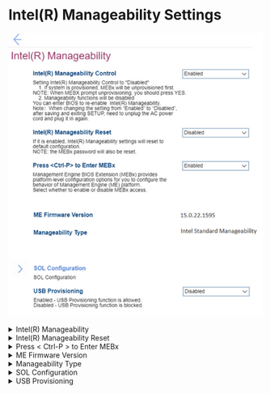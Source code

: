 # Intel(R) Manageability Settings #
![](./img/intelmanageability.png)

<details><summary>Intel(R) Manageability</summary>
One of 2 possible states:

1. **Enabled** – Default. 
2. Disabled – when selection this option:<br>
    a. If system is provisioned, MEBx (Management Engine BIOS Extension) will be unprovisioned first.<br>
    b. Manageability functions will be disabled. You can enter BIOS to re-enable Intel(R) Manageability.<br>

**Note**. When changing the setting from "Enabled" to "Disabled", after saving and existing SETUP, need to unplug the AC power cord and plug it in again.


| WMI Setting name | Values | SVP Req'd | AMD/Intel |
|:---|:---|:---|:---|
|  |  |  | Intel |
</details>


<details><summary>Intel(R) Manageability Reset</summary>
One of 2 possible states:

1. Enabled – when selected, then Intel(R) Manageability settings will reset to default configuration.<br> 
    **Note**. The MEBx password will also be reset.<br>
2. **Disabled** – Default. 

| WMI Setting name | Values | SVP Req'd | AMD/Intel |
|:---|:---|:---|:---|
|  |  |  | Intel |
</details>


<details><summary>Press < Ctrl-P > to Enter MEBx</summary>
One of 2 possible states:

1. **Enabled** – Default. Management Engine BIOS Extension (MEBx) provides platform-level configuration options for you to configure the behaviour of Management Engine (ME) platform.
2. Disabled. 

| WMI Setting name | Values | SVP Req'd | AMD/Intel |
|:---|:---|:---|:---|
|  |  |  | Intel |
</details>


<details><summary>ME Firmware Version</summary>
Management Engine (ME) Firmware version. View only.

| WMI Setting name | Values | SVP Req'd | AMD/Intel |
|:---|:---|:---|:---|
|  |  |  | Intel |
</details>


<details><summary>Manageability Type</summary>
Manageability Type. View only. Possible values:

1. None
2. Intel(R) AMT
3. Intel(R) Standard Manageability
4. Intel(R) Level III Manageability Upgrade

| WMI Setting name | Values | SVP Req'd | AMD/Intel |
|:---|:---|:---|:---|
|  |  |  | Intel |
</details>


<details><summary>SOL Configuration</summary>
SOL (Serial over LAN) configuration group of settings.<br>

![](./img/solconfig.png)

<details><summary>Console Type</summary>
One of 7 possible options to specify console type:

1. VT100
2. VT100-8bit
3. PC-ANSI-7bit
4. PC-ANSI
5. **VT100+** – Default.
6. VT-UTF8
7. ASCII

| WMI Setting name | Values | SVP Req'd | AMD/Intel |
|:---|:---|:---|:---|
|  |  |  | Intel |
</details>

</details>


<details><summary>USB Provisioning </summary>
One of 2 possible states:

1. Enabled – USB provisioning function is allowed.
2. **Disabled** – USB provisioning function is blocked. Default.

| WMI Setting name | Values | SVP Req'd | AMD/Intel |
|:---|:---|:---|:---|
|  |  |  | Intel |
</details>